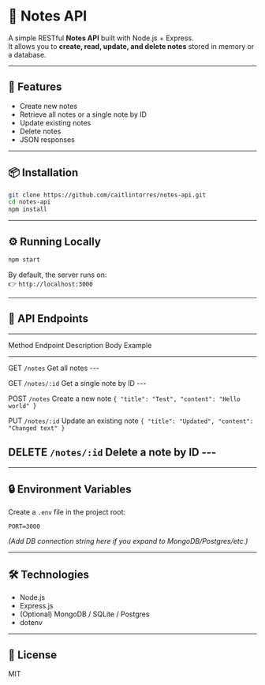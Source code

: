 # 📝 Notes API

A simple RESTful **Notes API** built with Node.js + Express.\
It allows you to **create, read, update, and delete notes** stored in
memory or a database.

------------------------------------------------------------------------

## 🚀 Features

-   Create new notes
-   Retrieve all notes or a single note by ID
-   Update existing notes
-   Delete notes
-   JSON responses

------------------------------------------------------------------------

## 📦 Installation

``` bash
git clone https://github.com/caitlintorres/notes-api.git
cd notes-api
npm install
```

------------------------------------------------------------------------

## ⚙️ Running Locally

``` bash
npm start
```

By default, the server runs on:\
👉 `http://localhost:3000`

------------------------------------------------------------------------

## 📖 API Endpoints

  ---------------------------------------------------------------------------------------------------------------
  Method   Endpoint           Description                   Body Example
  -------- ------------------ ----------------------------- -----------------------------------------------------
  GET      `/notes`           Get all notes                 ---

  GET      `/notes/:id`       Get a single note by ID       ---

  POST     `/notes`           Create a new note             `{ "title": "Test", "content": "Hello world" }`

  PUT      `/notes/:id`       Update an existing note       `{ "title": "Updated", "content": "Changed text" }`

  DELETE   `/notes/:id`       Delete a note by ID           ---
  ---------------------------------------------------------------------------------------------------------------

------------------------------------------------------------------------

## 🔒 Environment Variables

Create a `.env` file in the project root:

    PORT=3000

*(Add DB connection string here if you expand to MongoDB/Postgres/etc.)*

------------------------------------------------------------------------

## 🛠 Technologies

-   Node.js
-   Express.js
-   (Optional) MongoDB / SQLite / Postgres
-   dotenv

------------------------------------------------------------------------

## 📄 License

MIT
